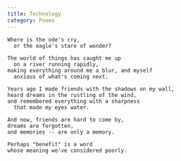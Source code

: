 ```yaml
---
title: Technology
category: Poems
---
```


    Where is the ode's cry,
      or the eagle's stare of wonder?

    The world of things has caught me up
      on a river running rapidly,
    making everything around me a blur, and myself
      anxious of what's coming next.

    Years ago I made friends with the shadows on my wall,
    heard dreams in the rustling of the wind,
    and remembered everything with a sharpness
      that made my eyes water.

    And now, friends are hard to come by,
    dreams are forgotten,
    and memories -- are only a memory.

    Perhaps "benefit" is a word
    whose meaning we've considered poorly.


